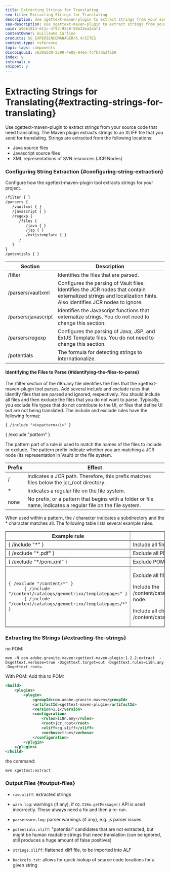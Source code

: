 ```yaml
---
title: Extracting Strings for Translating
seo-title: Extracting Strings for Translating
description: Use xgettext-maven-plugin to extract strings from your source code that need translating
seo-description: Use xgettext-maven-plugin to extract strings from your source code that need translating
uuid: a96b1813-611c-4f93-9558-50b32ea2daf1
contentOwner: Guillaume Carlino
products: SG_EXPERIENCEMANAGER/6.4/SITES
content-type: reference
topic-tags: components
discoiquuid: c6391dd0-2590-4e05-94e5-fcfb7da3f6b0
index: y
internal: n
snippet: y
---
```


# Extracting Strings for Translating{#extracting-strings-for-translating}

<!--
Comment Type: remark
Last Modified By: (sbroders@adobe.com)
Last Modified Date: 2017-11-30T05:25:00.694-0500
<p>This section is required only if the maven plugin is publicly available.</p>
-->

Use xgettext-maven-plugin to extract strings from your source code that need translating. The Maven plugin extracts strings to an XLIFF file that you send for translating. Strings are extracted from the following locations:

* Java source files
* Javascript source files
* XML representations of SVN resources (JCR Nodes)

### Configuring String Extraction {#configuring-string-extraction}

<!--
Comment Type: remark
Last Modified By: (sbroders@adobe.com)
Last Modified Date: 2017-11-30T05:25:00.727-0500
<p>Where will users get the default or example I18n.any file?</p>
-->

Configure how the xgettext-maven-plugin tool extracts strings for your project.

```xml
/filter { }
/parsers {
   /vaultxml { }
   /javascript { }
   /regexp {
      /files {
         /java { }        
         /jsp { }
         /extjstemplate { }
      }
   }
}
/potentials { }
```

| Section |Description |
|---|---|
| /filter |Identifies the files that are parsed. |
| /parsers/vaultxml  |Configures the parsing of Vault files. Identifies the JCR nodes that contain externalized strings and localization hints. Also identifies JCR nodes to ignore. |
| /parsers/javascript |Identifies the Javascript functions that externalize strings. You do not need to change this section. |
| /parsers/regexp |Configures the parsing of Java, JSP, and ExtJS Template files. You do not need to change this section. |
| /potentials |The formula for detecting strings to internationalize. |

#### Identifying the Files to Parse {#identifying-the-files-to-parse}

The /filter section of the i18n.any file identifies the files that the xgettext-maven-plugin tool parses. Add several include and exclude rules that identify files that are parsed and ignored, respectively. You should include all files and then exclude the files that you do not want to parse. Typically, you exclude file types that do not contribute to the UI, or files that define UI but are not being translated. The include and exclude rules have the following format:

```
{ /include "<i>pattern</i>" }

```

{ /exclude "*pattern*" }

The pattern part of a rule is used to match the names of the files to include or exclude. The pattern prefix indicate whether you are matching a JCR node (its representation in Vault) or the file system.

| Prefix |Effect |
|---|---|
| / |Indicates a JCR path. Therefore, this prefix matches files below the jcr_root directory. |
| &#42; |Indicates a regular file on the file system. |
| none |No prefix, or a pattern that begins with a folder or file name, indicates a regular file on the file system. |

When used within a pattern, the / character indicates a subdirectory and the &#42; character matches all. The following table lists several example rules.

<table border="1" cellpadding="1" cellspacing="0" width="100%"> 
 <tbody> 
  <tr> 
   <th>Example rule</th> 
   <th>Effect</th> 
  </tr> 
  <tr> 
   <td><span class="code">{ /include "*" }</span></td> 
   <td>Include all files.</td> 
  </tr> 
  <tr> 
   <td><span class="code">{ /exclude "*.pdf" }</span></td> 
   <td>Exclude all PDF files.</td> 
  </tr> 
  <tr> 
   <td><span class="code"> { /exclude "*/pom.xml" }</span></td> 
   <td>Exclude POM files.</td> 
  </tr> 
  <tr> 
   <td><code class="code">{ /exclude "/content/*" }
      { /include "/content/catalogs/geometrixx/templatepages" }
      { /include "/content/catalogs/geometrixx/templatepages/*" }</code></td> 
   <td><p>Exclude all files below the /content node.</p> <p>Include the /content/catalogs/geometrixx/templatepages node.</p> <p>Include all child nodes of /content/catalogs/geometrixx/templatepages.</p> </td> 
  </tr> 
 </tbody> 
</table>

<!--
Comment Type: draft

<h4>Identifying the JCR Properties to Parse</h4>
-->

### Extracting the Strings  {#extracting-the-strings}

no POM:

```shell
mvn -N com.adobe.granite.maven:xgettext-maven-plugin:1.2.2:extract  -Dxgettext.verbose=true -Dxgettext.target=out -Dxgettext.rules=i18n.any -Dxgettext.root=.
```

With POM: Add this to POM:

```xml
<build>
    <plugins>
        <plugin>
            <groupId>com.adobe.granite.maven</groupId>
            <artifactId>xgettext-maven-plugin</artifactId>
            <version>1.1</version>
            <configuration>
                <rules>i18n.any</rules>
                <root>jcr_root</root>
                <xliff>cq.xliff</xliff>
                <verbose>true</verbose>
            </configuration>
        </plugin>
    </plugins>
</build>
```

the command:

```shell
mvn xgettext:extract
```

### Output Files {#output-files}

* `raw.xliff`: extracted strings
* `warn.log`: warnings (if any), if `CQ.I18n.getMessage()` API is used incorrectly. These always need a fix and then a re-run.

* `parserwarn.log`: parser warnings (if any), e.g. js parser issues
* `potentials.xliff`: "potential" candidates that are not extracted, but might be human readable strings that need translation (can be ignored, still produces a huge amount of false positives)
* `strings.xliff`: flattened xliff file, to be imported into ALF
* `backrefs.txt`: allows for quick lookup of source code locations for a given string

